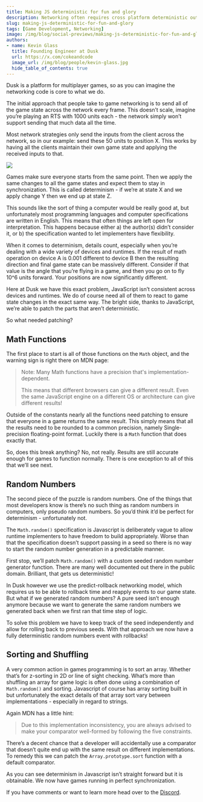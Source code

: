 ```yaml
---
title: Making JS deterministic for fun and glory  
description: Networking often requires cross platform deterministic outcomes - how can JS do that? 
slug: making-js-deterministic-for-fun-and-glory 
tags: [Game Development, Networking]
image: /img/blog/social-previews/making-js-deterministic-for-fun-and-glory.png
authors:
- name: Kevin Glass 
  title: Founding Engineer at Dusk  
  url: https://x.com/cokeandcode
  image_url: /img/blog/people/kevin-glass.jpg
  hide_table_of_contents: true
---
```


<head>
  <title>Making JS deterministic for fun and glory</title>
  <meta property="og:title" content="Making JS deterministic for fun and glory"/>
</head>

Dusk is a platform for multiplayer games, so as you can imagine the networking code is core to what we do.

The initial approach that people take to game networking is to send all of the game state across the network every frame. This doesn’t scale, imagine you’re playing an RTS with 1000 units each - the network simply won’t support sending that much data all the time.

Most network strategies only send the inputs from the client across the network, so in our example: send these 50 units to position X. This works by having all the clients maintain their own game state and applying the received inputs to that. 

![](/img/blog/callouts/determinism-diagram.png)

Games make sure everyone starts from the same point. Then we apply the same changes to all the game states and expect them to stay in synchronization. This is called determinism - if we’re at state X and we apply change Y then we end up at state Z. 

This sounds like the sort of thing a computer would be really good at, but unfortunately most programming languages and computer specifications are written in English. This means that often things are left open for interpretation. This happens because either a) the author(s) didn’t consider it, or b) the specification wanted to let implementers have flexibility.  

When it comes to determinism, details count, especially when you’re dealing with a wide variety of devices and runtimes. If the result of math operation on device A is 0.001 different to device B then the resulting direction and final game state can be massively different. Consider if that value is the angle that you’re flying in a game, and then you go on to fly 10^6 units forward. Your positions are now significantly different.

Here at Dusk we have this exact problem, JavaScript isn’t consistent across devices and runtimes. We do of course need all of them to react to game state changes in the exact same way. The bright side, thanks to JavaScript, we’re able to patch the parts that aren’t deterministic. 

So what needed patching?

## Math Functions

The first place to start is all of those functions on the `Math` object, and the warning sign is right there on MDN page:

> Note: Many Math functions have a precision that's implementation-dependent.
>
> This means that different browsers can give a different result. Even the same JavaScript engine on a different OS or architecture can give different results!

Outside of the constants nearly all the functions need patching to ensure that everyone in a game returns the same result. This simply means that all the results need to be rounded to a common precision, namely Single-precision floating-point format. Luckily there is a `Math` function that does exactly that.

So, does this break anything? No, not really. Results are still accurate enough for games to function normally. There is one exception to all of this that we’ll see next.

## Random Numbers

The second piece of the puzzle is random numbers. One of the things that most developers know is there’s no such thing as random numbers in computers, only pseudo random numbers. So you’d think it’d be perfect for determinism - unfortunately not. 

The `Math.random()` specification is Javascript is deliberately vague to allow runtime implementers to have freedom to build appropriately. Worse than that the specification doesn’t support passing in a seed so there is no way to start the random number generation in a predictable manner.

First stop, we’ll patch `Math.random()` with a custom seeded random number generator function. There are many well documented out there in the public domain. Brilliant, that gets us deterministic! 

In Dusk however we use the predict-rollback networking model, which requires us to be able to rollback time and reapply events to our game state. But what if we generated random numbers? A pure seed isn’t enough anymore because we want to generate the same random numbers we generated back when we first ran that time step of logic. 

To solve this problem we have to keep track of the seed independently and allow for rolling back to previous seeds. With that approach we now have a fully deterministic random numbers event with rollbacks!

## Sorting and Shuffling

A very common action in games programming is to sort an array. Whether that’s for z-sorting in 2D or line of sight checking. What’s more than shuffling an array for game logic is often done using a combination of `Math.random()` and sorting. Javascript of course has array sorting built in but unfortunately the exact details of that array sort vary between implementations - especially in regard to strings.

Again MDN has a little hint:

> Due to this implementation inconsistency, you are always advised to make your comparator well-formed by following the five constraints.

There’s a decent chance that a developer will accidentally use a comparator that doesn’t quite end up with the same result on different implementations. To remedy this we can patch the `Array.prototype.sort` function with a default comparator.

As you can see determinism in Javascript isn’t straight forward but it is obtainable. We now have games running in perfect synchronization.

If you have comments or want to learn more head over to the [Discord](https://discord.gg/dusk-devs).

